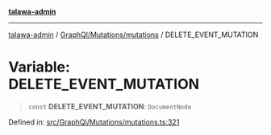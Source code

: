 [**talawa-admin**](../../../../README.md)

***

[talawa-admin](../../../../modules.md) / [GraphQl/Mutations/mutations](../README.md) / DELETE\_EVENT\_MUTATION

# Variable: DELETE\_EVENT\_MUTATION

> `const` **DELETE\_EVENT\_MUTATION**: `DocumentNode`

Defined in: [src/GraphQl/Mutations/mutations.ts:321](https://github.com/bint-Eve/talawa-admin/blob/16ddeb98e6868a55bca282e700a8f4212d222c01/src/GraphQl/Mutations/mutations.ts#L321)

